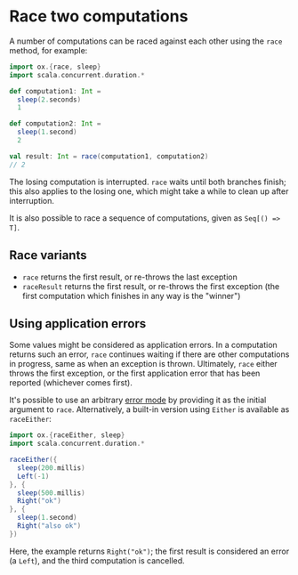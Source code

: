 # Race two computations

A number of computations can be raced against each other using the `race` method, for example:

```scala
import ox.{race, sleep}
import scala.concurrent.duration.*

def computation1: Int =
  sleep(2.seconds)
  1

def computation2: Int =
  sleep(1.second)
  2

val result: Int = race(computation1, computation2)
// 2
```

The losing computation is interrupted. `race` waits until both branches finish; this also applies to the losing one, 
which might take a while to clean up after interruption.

It is also possible to race a sequence of computations, given as `Seq[() => T]`.

## Race variants

* `race` returns the first result, or re-throws the last exception
* `raceResult` returns the first result, or re-throws the first exception (the first computation which finishes in any 
  way is the "winner")

## Using application errors

Some values might be considered as application errors. In a computation returns such an error, `race` continues waiting
if there are other computations in progress, same as when an exception is thrown. Ultimately, `race` either throws
the first exception, or the first application error that has been reported (whichever comes first).

It's possible to use an arbitrary [error mode](error-handling.md) by providing it as the initial argument to `race`.
Alternatively, a built-in version using `Either` is available as `raceEither`:

```scala
import ox.{raceEither, sleep}
import scala.concurrent.duration.*

raceEither({
  sleep(200.millis)
  Left(-1)
}, {
  sleep(500.millis)
  Right("ok")
}, {
  sleep(1.second)
  Right("also ok")
})
```

Here, the example returns `Right("ok")`; the first result is considered an error (a `Left`), and the third computation
is cancelled.

